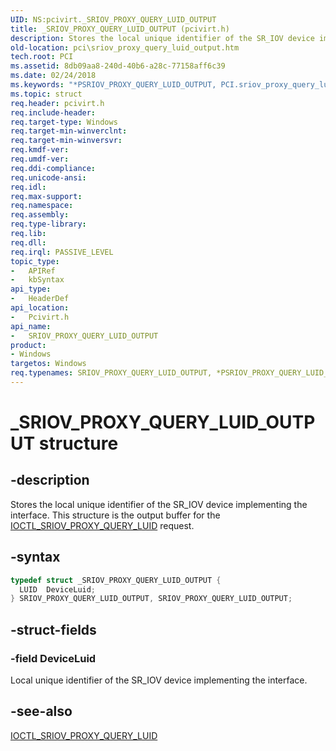 ```yaml
---
UID: NS:pcivirt._SRIOV_PROXY_QUERY_LUID_OUTPUT
title: _SRIOV_PROXY_QUERY_LUID_OUTPUT (pcivirt.h)
description: Stores the local unique identifier of the SR_IOV device implementing the interface. This structure is the output buffer for the IOCTL_SRIOV_PROXY_QUERY_LUID request.
old-location: pci\sriov_proxy_query_luid_output.htm
tech.root: PCI
ms.assetid: 8db09aa8-240d-40b6-a28c-77158aff6c39
ms.date: 02/24/2018
ms.keywords: "*PSRIOV_PROXY_QUERY_LUID_OUTPUT, PCI.sriov_proxy_query_luid_output, SRIOV_PROXY_QUERY_LUID_OUTPUT, SRIOV_PROXY_QUERY_LUID_OUTPUT structure [Buses], _SRIOV_PROXY_QUERY_LUID_OUTPUT, pcivirt/SRIOV_PROXY_QUERY_LUID_OUTPUT"
ms.topic: struct
req.header: pcivirt.h
req.include-header:
req.target-type: Windows
req.target-min-winverclnt:
req.target-min-winversvr:
req.kmdf-ver:
req.umdf-ver:
req.ddi-compliance:
req.unicode-ansi:
req.idl:
req.max-support:
req.namespace:
req.assembly:
req.type-library:
req.lib:
req.dll:
req.irql: PASSIVE_LEVEL
topic_type:
-	APIRef
-	kbSyntax
api_type:
-	HeaderDef
api_location:
-	Pcivirt.h
api_name:
-	SRIOV_PROXY_QUERY_LUID_OUTPUT
product:
- Windows
targetos: Windows
req.typenames: SRIOV_PROXY_QUERY_LUID_OUTPUT, *PSRIOV_PROXY_QUERY_LUID_OUTPUT
---
```


# _SRIOV_PROXY_QUERY_LUID_OUTPUT structure


## -description


Stores the local unique
identifier of the SR_IOV device implementing the interface. This structure is the output buffer for the <a href="https://msdn.microsoft.com/9f10ed34-f718-4c35-9b6f-29554bf30a0f">IOCTL_SRIOV_PROXY_QUERY_LUID</a> request.


## -syntax


```cpp
typedef struct _SRIOV_PROXY_QUERY_LUID_OUTPUT {
  LUID  DeviceLuid;
} SRIOV_PROXY_QUERY_LUID_OUTPUT, SRIOV_PROXY_QUERY_LUID_OUTPUT;
```


## -struct-fields




### -field DeviceLuid

Local unique
identifier of the SR_IOV device implementing the interface.


## -see-also

<a href="https://msdn.microsoft.com/9f10ed34-f718-4c35-9b6f-29554bf30a0f">IOCTL_SRIOV_PROXY_QUERY_LUID</a>



 

 


